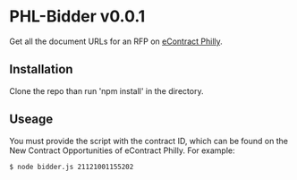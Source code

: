 # PHL-Bidder v0.0.1

Get all the document URLs for an RFP on [eContract Philly](https://secure.phila.gov/eContract/). 

## Installation

Clone the repo than run 'npm install' in the directory.

## Useage

You must provide the script with the contract ID, which can be found on the New Contract Opportunities of eContract Philly. For example:

    $ node bidder.js 21121001155202